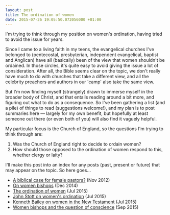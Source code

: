 ```yaml
---
layout: post
title: The ordination of women
date: 2015-07-26 19:05:50.072056000 +01:00
---
```

I'm trying to think through my position on women's ordination, having tried to avoid the issue for years.

Since I came to a living faith in my teens, the evangelical churches I've belonged to (pentecostal, presbyterian, independent evangelical, baptist and Anglican) have all (basically) been of the view that women shouldn't be ordained. In those circles, it's quite easy to avoid giving the issue a lot of consideration. After all, the Bible seems clear on the topic, we don't really have much to do with churches that take a different view, and all the celebrity preachers and authors in our 'camp' also take the same view.

But I'm now finding myself (strangely) drawn to immerse myself in the broader body of Christ, and that entails reading around a bit more, and figuring out what to do as a consequence. So I've been gathering a list (and a pile) of things to read (suggestions welcome!), and my plan is to post summaries here &mdash; largely for my own benefit, but hopefully at least someone out there (or even both of you) will also find it vaguely helpful.

My particular focus is the Church of England, so the questions I'm trying to think through are:

1. Was the Church of England right to decide to ordain women?
1. How should those opposed to the ordination of women respond to this, whether clergy or laity?

I'll make this post into an index for any posts (past, present or future) that may appear on the topic. So here goes...

* [A biblical case for female pastors?](/2012/11/26/a-biblical-case-for-female-pastors/) (Nov 2012)
* [On women bishops](/2014/12/21/on-women-bishops/) (Dec 2014)
* [The ordination of women](/2015/07/26/the-ordination-of-women/) (Jul 2015)
* [John Stott on women's ordination](/2015/07/27/john-stott-on-womens-ordination) (Jul 2015)
* [Kenneth Bailey on women in the New Testament](/2015/07/31/kenneth-bailey-on-women-in-the-new-testament) (Jul 2015)
* [Women bishops and the question of conscience](/2015/09/05/women-bishops-and-the-question-of-conscience) (Sep 2015)
